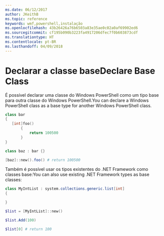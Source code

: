 ```yaml
---
ms.date: 06/12/2017
author: JKeithB
ms.topic: reference
keywords: wmf,powershell,instalação
ms.openlocfilehash: 43b26426a76b6503a83e35ae0c02a0af69902ed6
ms.sourcegitcommit: cf195b090b3223fa4917206dfec7f0b603873cdf
ms.translationtype: HT
ms.contentlocale: pt-BR
ms.lasthandoff: 04/09/2018
---
```

# <a name="declare-base-class"></a><span data-ttu-id="c0e17-102">Declarar a classe base</span><span class="sxs-lookup"><span data-stu-id="c0e17-102">Declare Base Class</span></span>
<span data-ttu-id="c0e17-103">É possível declarar uma classe do Windows PowerShell como um tipo base para outra classe do Windows PowerShell.</span><span class="sxs-lookup"><span data-stu-id="c0e17-103">You can declare a Windows PowerShell class as a base type for another Windows PowerShell class.</span></span>

```powershell
class bar
{
   [int]foo()
       {
           return 100500
       }
}

class baz : bar {}

[baz]::new().foo() # return 100500
```

<span data-ttu-id="c0e17-104">Também é possível usar os tipos existentes do .NET Framework como classes base:</span><span class="sxs-lookup"><span data-stu-id="c0e17-104">You can also use existing .NET Framework types as base classes:</span></span>

```powershell
class MyIntList : system.collections.generic.list[int]
{

}

$list = [MyIntList]::new()

$list.Add(100)

$list[0] # return 100
```